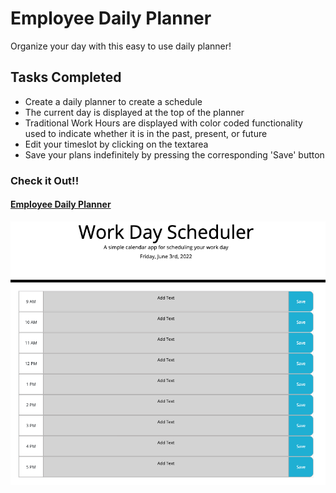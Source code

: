 # Employee Daily Planner
Organize your day with this easy to use daily planner!


## Tasks Completed 

- Create a daily planner to create a schedule
- The current day is displayed at the top of the planner
- Traditional Work Hours are displayed with color coded functionality used to indicate whether it is in the past, present, or future
- Edit your timeslot by clicking on the textarea
- Save your plans indefinitely by pressing the corresponding 'Save' button

### Check it Out!!
#### [Employee Daily Planner](https://)

![Empolyee Daily Planner](assets/AstroBlastro.png)

